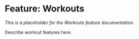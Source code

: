 # Feature: Workouts

_This is a placeholder for the Workouts feature documentation._

Describe workout features here.
